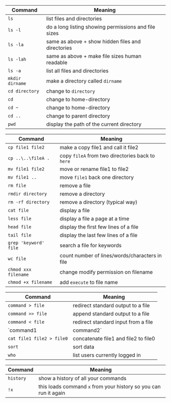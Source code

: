 | Command	      | Meaning                                       |
|---------------|------------------------------------------------|
| `ls	`          | list files and directories                    |
| `ls -l`	        | do a long listing showing permissions and file sizes |
| `ls -la`	        | same as above + show hidden files and directories    |
| `ls -lah`	        | same as above + make file sizes human readable |
| `ls -a`	        | list all files and directories                |
| `mkdir dirname`	| make a directory called `dirname`              |
| `cd directory`	| change to  `directory`                    |
| `cd`	          | change to home-directory                      |
| `cd ~	`        | change to home-directory                      |
| `cd ..`	        | change to parent directory                    | 
| `pwd`	          | display the path of the current directory     |


| Command               | Meaning                                  |
|-----------------------|------------------------------------------|
| `cp file1 file2`      |  make a copy file1 and call it file2 |
| `cp ..\..\fileA .`    | copy `fileA` from two directories back to `here` |
| `mv file1 file2`      | move or rename file1 to file2 |
| `mv file1 ..`         | move `file1` back one directory |
| `rm file`             | remove a file |
| `rmdir directory`     | remove a directory |
| `rm -rf directory`    | remove a directory (typical way)|
| `cat file`            | display a file |
| `less file`           | display a file a page at a time |
| `head file`           | display the first few lines of a file |
| `tail file`           | display the last few lines of a file |
| `grep 'keyword' file` | search a file for keywords |
| `wc file`             | count number of lines/words/characters in file |
| `chmod xxx filename`  | change modify permission  on filename | 
| `chmod +x filename`  | add `execute` to file name |


| Command                    | Meaning |
|----------------------------|---------|
| `command > file`           | redirect standard output to a file |
| `command >> file`          | append standard output to a file |
| `command < file`           | redirect standard input from a file |
| `command1 | command2`      | pipe the output of command1 to the input of command2 |
| `cat file1 file2 > file0`  | concatenate file1 and file2 to file0 |
| `sort`                     | sort data |
| `who`                      | list users currently logged in |

| Command            | Meaning |
|---------------------|---------|
| `history`           | show a history of all your commands |
| `!x`                | this loads command `x` from your history so you can run it again |